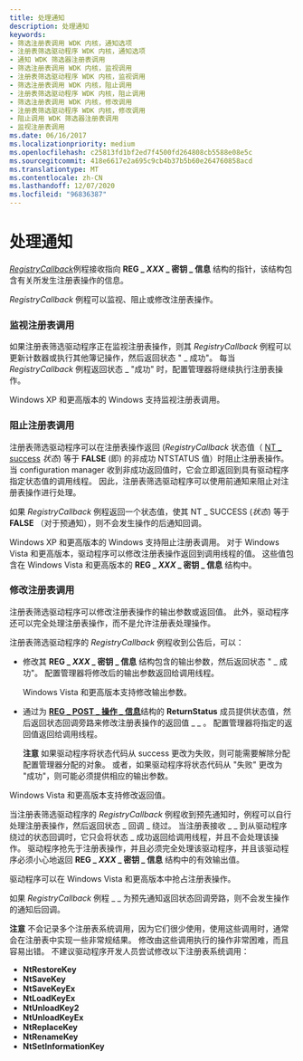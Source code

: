 ```yaml
---
title: 处理通知
description: 处理通知
keywords:
- 筛选注册表调用 WDK 内核，通知选项
- 注册表筛选驱动程序 WDK 内核，通知选项
- 通知 WDK 筛选器注册表调用
- 筛选注册表调用 WDK 内核，监视调用
- 注册表筛选驱动程序 WDK 内核，监视调用
- 筛选注册表调用 WDK 内核，阻止调用
- 注册表筛选驱动程序 WDK 内核，阻止调用
- 筛选注册表调用 WDK 内核，修改调用
- 注册表筛选驱动程序 WDK 内核，修改调用
- 阻止调用 WDK 筛选器注册表调用
- 监视注册表调用
ms.date: 06/16/2017
ms.localizationpriority: medium
ms.openlocfilehash: c25813fd1bf2ed7f4500fd264808cb5588e08e5c
ms.sourcegitcommit: 418e6617e2a695c9cb4b37b5b60e264760858acd
ms.translationtype: MT
ms.contentlocale: zh-CN
ms.lasthandoff: 12/07/2020
ms.locfileid: "96836387"
---
```

# <a name="handling-notifications"></a>处理通知


[*RegistryCallback*](/windows-hardware/drivers/ddi/wdm/nc-wdm-ex_callback_function)例程接收指向 **REG \_ *XXX* \_ 密钥 \_ 信息** 结构的指针，该结构包含有关所发生注册表操作的信息。

*RegistryCallback* 例程可以监视、阻止或修改注册表操作。

### <a name="monitoring-registry-calls"></a>监视注册表调用

如果注册表筛选驱动程序正在监视注册表操作，则其 *RegistryCallback* 例程可以更新计数器或执行其他簿记操作，然后返回状态 " \_ 成功"。 每当 *RegistryCallback* 例程返回状态 \_ "成功" 时，配置管理器将继续执行注册表操作。

Windows XP 和更高版本的 Windows 支持监视注册表调用。

### <a name="blocking-registry-calls"></a>阻止注册表调用

注册表筛选驱动程序可以在注册表操作返回 (*RegistryCallback* 状态值（ [NT \_ success](using-ntstatus-values.md) *状态*) 等于 **FALSE** (即) 的非成功 NTSTATUS 值）时阻止注册表操作。 当 configuration manager 收到非成功返回值时，它会立即返回到具有驱动程序指定状态值的调用线程。 因此，注册表筛选驱动程序可以使用前通知来阻止对注册表操作进行处理。

如果 *RegistryCallback* 例程返回一个状态值，使其 NT \_ SUCCESS (*状态*) 等于 **FALSE** （对于预通知），则不会发生操作的后通知回调。

Windows XP 和更高版本的 Windows 支持阻止注册表调用。 对于 Windows Vista 和更高版本，驱动程序可以修改注册表操作返回到调用线程的值。 这些值包含在 Windows Vista 和更高版本的 **REG \_ *XXX* \_ 密钥 \_ 信息** 结构中。

### <a name="modifying-registry-calls"></a>修改注册表调用

注册表筛选驱动程序可以修改注册表操作的输出参数或返回值。 此外，驱动程序还可以完全处理注册表操作，而不是允许注册表处理操作。

注册表筛选驱动程序的 *RegistryCallback* 例程收到公告后，可以：

-   修改其 **REG \_ *XXX* \_ 密钥 \_ 信息** 结构包含的输出参数，然后返回状态 " \_ 成功"。 配置管理器将修改后的输出参数返回给调用线程。

    Windows Vista 和更高版本支持修改输出参数。

-   通过为 [**REG \_ POST \_ 操作 \_ 信息**](/windows-hardware/drivers/ddi/wdm/ns-wdm-_reg_post_operation_information)结构的 **ReturnStatus** 成员提供状态值，然后返回状态回调旁路来修改注册表操作的返回值 \_ \_ 。 配置管理器将指定的返回值返回给调用线程。

    **注意**  如果驱动程序将状态代码从 success 更改为失败，则可能需要解除分配配置管理器分配的对象。 或者，如果驱动程序将状态代码从 "失败" 更改为 "成功"，则可能必须提供相应的输出参数。




Windows Vista 和更高版本支持修改返回值。


当注册表筛选驱动程序的 *RegistryCallback* 例程收到预先通知时，例程可以自行处理注册表操作，然后返回状态 \_ 回调 \_ 绕过。 当注册表接收 \_ \_ 到从驱动程序绕过的状态回调时，它只会将状态 \_ 成功返回给调用线程，并且不会处理该操作。 驱动程序抢先于注册表操作，并且必须完全处理该驱动程序，并且该驱动程序必须小心地返回 **REG \_ *XXX* \_ 密钥 \_ 信息** 结构中的有效输出值。

驱动程序可以在 Windows Vista 和更高版本中抢占注册表操作。

如果 *RegistryCallback* 例程 \_ \_ 为预先通知返回状态回调旁路，则不会发生操作的通知后回调。

**注意**  不会记录多个注册表系统调用，因为它们很少使用，使用这些调用时，通常会在注册表中实现一些非常规结果。 修改由这些调用执行的操作非常困难，而且容易出错。 不建议驱动程序开发人员尝试修改以下注册表系统调用：
-   **NtRestoreKey**
-   **NtSaveKey**
-   **NtSaveKeyEx**
-   **NtLoadKeyEx**
-   **NtUnloadKey2**
-   **NtUnloadKeyEx**
-   **NtReplaceKey**
-   **NtRenameKey**
-   **NtSetInformationKey**

